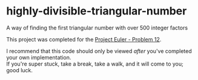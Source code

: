 # highly-divisible-triangular-number 
A way of finding the first triangular number with over 500 integer factors

This project was completed for the [Project Euler - Problem 12](https://projecteuler.net/problem=12).

I recommend that this code should only be viewed _after_ you've completed your own implementation.  
If you're super stuck, take a break, take a walk, and it will come to you; good luck.
